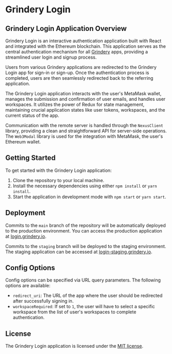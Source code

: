 # Grindery Login

## Grindery Login Application Overview

Grindery Login is an interactive authentication application built with React and integrated with the Ethereum blockchain. This application serves as the central authentication mechanism for all [Grindery](https://www.grindery.io) apps, providing a streamlined user login and signup process.

Users from various Grindery applications are redirected to the Grindery Login app for sign-in or sign-up. Once the authentication process is completed, users are then seamlessly redirected back to the referring application.

The Grindery Login application interacts with the user's MetaMask wallet, manages the submission and confirmation of user emails, and handles user workspaces. It utilizes the power of Redux for state management, maintaining crucial application states like user tokens, workspaces, and the current status of the app.

Communication with the remote server is handled through the `NexusClient` library, providing a clean and straightforward API for server-side operations. The `Web3Modal` library is used for the integration with MetaMask, the user's Ethereum wallet.

## Getting Started

To get started with the Grindery Login application:

1. Clone the repository to your local machine.
2. Install the necessary dependencies using either `npm install` or `yarn install`.
3. Start the application in development mode with `npm start` or `yarn start`.

## Deployment

Commits to the `main` branch of the repository will be automatically deployed to the production environment. You can access the production application at [login.grindery.io](https://login.grindery.io).

Commits to the `staging` branch will be deployed to the staging environment. The staging application can be accessed at [login-staging.grindery.io](https://login-staging.grindery.io).

## Config Options

Config options can be specified via URL query parameters. The following options are available:

- `redirect_uri`: The URL of the app where the user should be redirected after successfully signing in.
- `workspaceRequired`: If set to `1`, the user will have to select a specific workspace from the list of user's workspaces to complete authentication.

## License

The Grindery Login application is licensed under the [MIT license](https://choosealicense.com/licenses/mit/).
